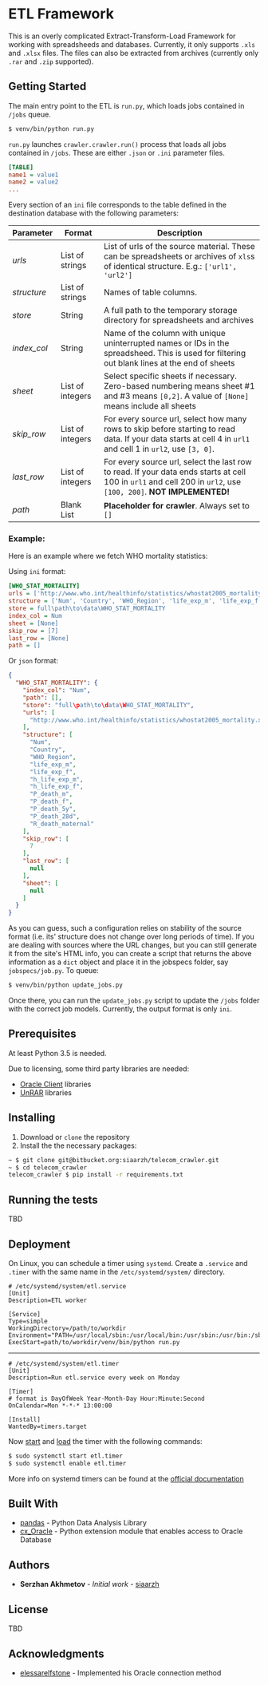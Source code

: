 # ETL Framework

This is an overly complicated Extract-Transform-Load Framework for working with spreadsheeds and databases. Currently, it only supports `.xls` and `.xlsx` files. The files can also be extracted from archives (currently only `.rar` and `.zip` supported).

## Getting Started

The main entry point to the ETL is `run.py`, which loads jobs contained in `/jobs` queue.

```bash
$ venv/bin/python run.py
```

`run.py` launches `crawler.crawler.run()` process that loads all jobs contained in `/jobs`. These are either `.json` or `.ini` parameter files.

```ini
[TABLE]
name1 = value1
name2 = value2
...
```
Every section of an `ini` file corresponds to the table defined in the destination database with the following parameters:

| Parameter   | Format           | Description                                                                                                                                                      |
| ----------- | ---------------- | ---------------------------------------------------------------------------------------------------------------------------------------------------------------- |
| *urls*      | List of strings  | List of urls of the source material. These can be spreadsheets or archives of `xls`s of identical structure. E.g.: `['url1', 'url2']`                            |
| *structure* | List of strings  | Names of table columns.                                                                                                                                          |
| *store*     | String           | A full path to the temporary storage directory for spreadsheets and archives                                                                                     |
| *index_col* | String           | Name of the column with unique uninterrupted names or IDs in the spreadsheed. This is used for filtering out blank lines at the end of sheets                    |
| *sheet*     | List of integers | Select specific sheets if necessary. Zero-based numbering means sheet #1 and #3 means `[0,2]`. A value of `[None]` means include all sheets                      |
| *skip_row*  | List of integers | For every source url, select how many rows to skip before starting to read data. If your data starts at cell 4 in `url1` and cell 1 in `url2`, use `[3, 0]`.     |
| *last_row*  | List of integers | For every source url, select the last row to read. If your data ends starts at cell 100 in `url1` and cell 200 in `url2`, use `[100, 200]`. **NOT IMPLEMENTED!** |
| *path*      | Blank List       | **Placeholder for crawler**. Always set to `[]`                                                                                                                  |

### Example:
Here is an example where we fetch WHO mortality statistics:

Using `ini` format:
```ini
[WHO_STAT_MORTALITY]
urls = ['http://www.who.int/healthinfo/statistics/whostat2005_mortality.xls']
structure = ['Num', 'Country', 'WHO_Region', 'life_exp_m', 'life_exp_f', 'h_life_exp_m', 'h_life_exp_f', 'P_death_m', 'P_death_f', 'P_death_5y', 'P_death_28d', 'R_death_maternal']
store = full\path\to\data\WHO_STAT_MORTALITY
index_col = Num
sheet = [None]
skip_row = [7]
last_row = [None]
path = []
```
Or `json` format:
```json
{
  "WHO_STAT_MORTALITY": {
    "index_col": "Num",
    "path": [],
    "store": "full\path\to\data\WHO_STAT_MORTALITY",
    "urls": [
      "http://www.who.int/healthinfo/statistics/whostat2005_mortality.xls"
    ],
    "structure": [
      "Num",
	  "Country",
	  "WHO_Region",
	  "life_exp_m",
	  "life_exp_f",
	  "h_life_exp_m",
	  "h_life_exp_f",
	  "P_death_m",
	  "P_death_f",
	  "P_death_5y",
	  "P_death_28d",
	  "R_death_maternal"
    ],
    "skip_row": [
      7
    ],
    "last_row": [
      null
    ],
    "sheet": [
      null
    ]
  }
}
```
As you can guess, such a configuration relies on stability of the source format (i.e. its' structure does not change over long periods of time). If you are dealing with sources where the URL changes, but you can still generate it from the site's HTML info, you can create a script that returns the above information as a `dict` object and place it in the jobspecs folder, say `jobspecs/job.py`. To queue:

```bash
$ venv/bin/python update_jobs.py 
```

Once there, you can run the `update_jobs.py` script to update the `/jobs` folder with the correct job models. Currently, the output format is only `ini`.

## Prerequisites

At least Python 3.5 is needed.

Due to licensing, some third party libraries are needed:

- [Oracle Client](https://oracle.github.io/odpi/doc/installation.html#linux) libraries
- [UnRAR](http://rarfile.readthedocs.io/en/latest/faq.html#what-are-the-dependencies) libraries

## Installing

1. Download or `clone` the repository
2. Install the the necessary packages:

```bash
~ $ git clone git@bitbucket.org:siaarzh/telecom_crawler.git 
~ $ cd telecom_crawler
telecom_crawler $ pip install -r requirements.txt
```

## Running the tests

TBD

## Deployment

On Linux, you can schedule a timer using `systemd`. Create a `.service` and `.timer` with the same name in the `/etc/systemd/system/` directory. 

```
# /etc/systemd/system/etl.service
[Unit]
Description=ETL worker

[Service]
Type=simple
WorkingDirectory=/path/to/workdir
Environment="PATH=/usr/local/sbin:/usr/local/bin:/usr/sbin:/usr/bin:/sbin:/bin:path/to/workdir/venv/bin"
ExecStart=path/to/workdir/venv/bin/python run.py
```
---
```
# /etc/systemd/system/etl.timer
[Unit]
Description=Run etl.service every week on Monday

[Timer]
# format is DayOfWeek Year-Month-Day Hour:Minute:Second
OnCalendar=Mon *-*-* 13:00:00

[Install]
WantedBy=timers.target
```
Now [start](https://wiki.archlinux.org/index.php/Systemd#Using_units) and [load](https://wiki.archlinux.org/index.php/Systemd#Using_units) the timer with the following commands:
```bash
$ sudo systemctl start etl.timer
$ sudo systemctl enable etl.timer
```
More info on systemd timers can be found at the [official documentation](https://wiki.archlinux.org/index.php/Systemd/Timers)
## Built With

* [pandas](https://pandas.pydata.org/) - Python Data Analysis Library
* [cx_Oracle](https://oracle.github.io/python-cx_Oracle/) - Python extension module that enables access to Oracle Database

## Authors

* **Serzhan Akhmetov** - *Initial work* - [siaarzh](https://github.com/siaarzh)

## License

TBD

## Acknowledgments

* [elessarelfstone](https://github.com/elessarelfstone) - Implemented his Oracle connection method
